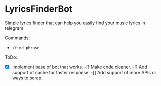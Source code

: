 # LyricsFinderBot

Simple lyrics finder that can help you easily find your music lyrics in telegram

Commands:
- `/find phrase`

ToDo:
-[x] Implement base of bot that works.
-[] Make code cleaner.
-[] Add support of cache for faster response.
-[] Add support of more APIs or ways to scrap.
